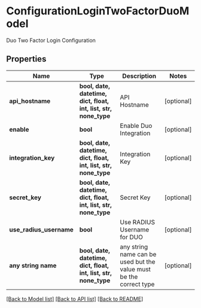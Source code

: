 # ConfigurationLoginTwoFactorDuoModel

Duo Two Factor Login Configuration

## Properties
Name | Type | Description | Notes
------------ | ------------- | ------------- | -------------
**api_hostname** | **bool, date, datetime, dict, float, int, list, str, none_type** | API Hostname | [optional] 
**enable** | **bool** | Enable Duo Integration | [optional] 
**integration_key** | **bool, date, datetime, dict, float, int, list, str, none_type** | Integration Key | [optional] 
**secret_key** | **bool, date, datetime, dict, float, int, list, str, none_type** | Secret Key | [optional] 
**use_radius_username** | **bool** | Use RADIUS Username for DUO | [optional] 
**any string name** | **bool, date, datetime, dict, float, int, list, str, none_type** | any string name can be used but the value must be the correct type | [optional]

[[Back to Model list]](../README.md#documentation-for-models) [[Back to API list]](../README.md#documentation-for-api-endpoints) [[Back to README]](../README.md)


